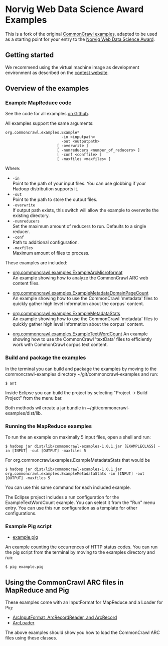 Norvig Web Data Science Award Examples
======================================

This is a fork of the original [CommonCrawl examples][0.1], adapted to be used
as a starting point for your entry to the [Norvig Web Data Science Award][0.2].

[0.1]: https://github.com/commoncrawl/commoncrawl-examples
[0.2]: http://norvigaward.github.com 


Getting started
---------------

We recommend using the virtual machine image as development environment as
described on the [contest website][1.1].

[1.1]: http://norvigaward.github.com/getstarted.html


Overview of the examples
------------------------

### Example MapReduce code

See the code for all examples [on Github][2.1].

All examples support the same arguments:

    org.commoncrawl.examples.Example*
                             -in <inputpath>
                             -out <outputpath>
                           [ -overwrite ]
                           [ -numreducers <number_of_reducers> ]
                           [ -conf <conffile> ]
                           [ -maxfiles <maxfiles> ]

Where:

* `-in`  
  Point to the path of your input files. You can use globbing if your Hadoop
  distribution supports it.
* `-out`  
  Point to the path to store the output files.
* `-overwrite`  
  If output path exists, this switch will allow the example to overwrite the
  existing directory.
* `-numreducers`  
  Set the maximum amount of reducers to run. Defaults to a single reducer.
* `-conf`  
  Path to additional configuration.
* `-maxfiles`  
  Maximum amount of files to process.

These examples are included:

* [org.commoncrawl.examples.ExampleArcMicroformat][2.2]  
An example showing how to analyze the CommonCrawl ARC web content files.

* [org.commoncrawl.examples.ExampleMetadataDomainPageCount][2.3]  
An example showing how to use the CommonCrawl 'metadata' files to quickly
gather high level information about the corpus' content.

* [org.commoncrawl.examples.ExampleMetadataStats][2.4]  
An example showing how to use the CommonCrawl 'metadata' files to quickly
gather high level information about the corpus' content.

* [org.commoncrawl.examples.ExampleTextWordCount][2.5]
An example showing how to use the CommonCrawl 'textData' files to efficiently
work with CommonCrawl corpus text content.

[2.1]: https://github.com/norvigaward/commoncrawl-examples/tree/master/src/java/org/commoncrawl/examples
[2.2]: https://github.com/norvigaward/commoncrawl-examples/blob/master/src/java/org/commoncrawl/examples/ExampleArcMicroFormat
[2.3]: https://github.com/norvigaward/commoncrawl-examples/blob/master/src/java/org/commoncrawl/examples/ExampleMetadataDomainPageCount
[2.4]: https://github.com/norvigaward/commoncrawl-examples/blob/master/src/java/org/commoncrawl/examples/ExampleMetadataStats.java
[2.5]: https://github.com/norvigaward/commoncrawl-examples/blob/master/src/java/org/commoncrawl/examples/ExampleTextWordCount.java


### Build and package the examples

In the terminal you can build and package the examples by moving to the
commoncrawl-examples directory ~/git/commoncrawl-examples and run:

    $ ant

Inside Eclipse you can build the project by selecting "Project → Build Project"
from the menu bar. 

Both methods wil create a jar bundle in ~/git/commoncrawl-examples/dist/lib.


### Running the MapReduce examples

To run the an example on maximally 5 input files, open a shell and run:

    $ hadoop jar dist/lib/commoncrawl-examples-1.0.1.jar [EXAMPLECLASS] -in [INPUT] -out [OUTPUT] -maxfiles 5

For org.commoncrawl.examples.ExampleMetadataStats that would be

    $ hadoop jar dist/lib/commoncrawl-examples-1.0.1.jar org.commoncrawl.examples.ExampleMetadataStats -in [INPUT] -out [OUTPUT] -maxfiles 5

You can use this same command for each included example.

The Eclipse project includes a run configuration for the ExampleTextWordCount
example. You can select it from the "Run" menu entry. You can use this run
configuration as a template for other configurations.


### Example Pig script

 * [example.pig][2.6]  

An example counting the occurrences of HTTP status codes. You can run the pig
script from the terminal by moving to the examples directory and run:

    $ pig example.pig

[2.6]: https://github.com/norvigaward/commoncrawl-examples/blob/master/example.pig


Using the CommonCrawl ARC files in MapReduce and Pig
----------------------------------------------------

These examples come with an InputFormat for MapReduce and a Loader for Pig:

* [ArcInputFormat, ArcRecordReader, and ArcRecord][3.1]
* [ArcLoader][3.2]

[3.1]: https://github.com/norvigaward/commoncrawl-examples/tree/master/src/java/org/commoncrawl/hadoop/mapred
[3.2]: https://github.com/norvigaward/commoncrawl-examples/blob/master/src/java/org/commoncrawl/pig/ArcLoader.java

The above examples should show you how to load the CommonCrawl ARC files using
these classes.
